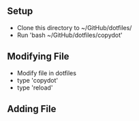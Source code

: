 
## Setup
* Clone this directory to ~/GitHub/dotfiles/
* Run 'bash ~/GitHub/dotfiles/copydot'

## Modifying File
* Modify file in dotfiles
* type 'copydot'
* type 'reload' 

## Adding File

